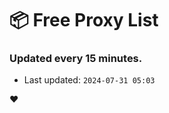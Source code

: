 # :package: Free Proxy List
### Updated every 15 minutes.

- Last updated: `2024-07-31 05:03`

:heart:
